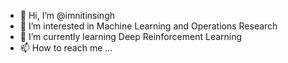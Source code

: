 - 👋 Hi, I’m @imnitinsingh
- 👀 I’m interested in Machine Learning and Operations Research
- 🌱 I’m currently learning Deep Reinforcement Learning
- 📫 How to reach me ...

<!---
imnitinsingh/imnitinsingh is a ✨ special ✨ repository because its `README.md` (this file) appears on your GitHub profile.
You can click the Preview link to take a look at your changes.
--->
